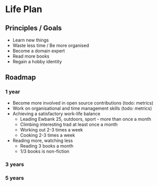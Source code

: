 # Life Plan

## Principles / Goals

* Learn new things
* Waste less time / Be more organised
* Become a domain expert
* Read more books
* Regain a hobby identity

## Roadmap

### 1 year

* Become more involved in open source contributions (todo: metrics)
* Work on organisational and time management skills (todo: metrics)
* Achieving a satisfactory work-life balance
    * Leading Ewbank 25, outdoors, sport - more than once a month
    * Climbing interesting trad at least once a month
    * Working out 2-3 times a week
    * Cooking 2-3 times a week
* Reading more, watching less
    * Reading 3 books a month
    * 1/3 books is non-fiction

### 3 years


### 5 years
